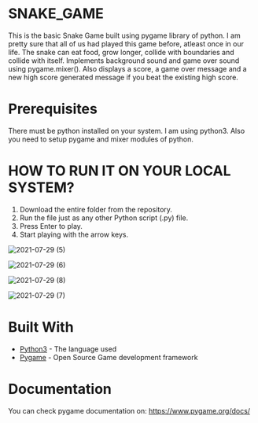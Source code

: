 # SNAKE_GAME

This is the basic Snake Game built using pygame library of python. I am pretty sure that all of us had played this game before, atleast once in our life.
The snake can eat food, grow longer, collide with boundaries and collide with itself. Implements background sound and game over sound using pygame.mixer(). Also displays a score, a game over message and a new high score generated message if you beat the existing high score.


# Prerequisites

There must be python installed on your system. I am using python3.
Also you need to setup pygame and mixer modules of python. 

# HOW TO RUN IT ON YOUR LOCAL SYSTEM?

1. Download the entire folder from the repository.
2. Run the file just as any other Python script (.py) file.
3. Press Enter to play.
4. Start playing with the arrow keys.


![2021-07-29 (5)](https://user-images.githubusercontent.com/70146188/127601250-c9883c77-664e-4eed-8cf8-513282b5ffef.png)


![2021-07-29 (6)](https://user-images.githubusercontent.com/70146188/127601444-5f0b3140-fd25-4124-a0e0-de6df944edae.png)


![2021-07-29 (8)](https://user-images.githubusercontent.com/70146188/127601489-a9785915-7203-4908-be66-2bb376c44f0c.png)


![2021-07-29 (7)](https://user-images.githubusercontent.com/70146188/127601667-3a90b839-2f4b-42e0-aadf-f7af58593441.png)

# Built With

- [Python3](https://www.python.org/downloads/) - The language used
- [Pygame](https://www.pygame.org/download.shtml) - Open Source Game development framework


# Documentation
You can check pygame documentation on: https://www.pygame.org/docs/
